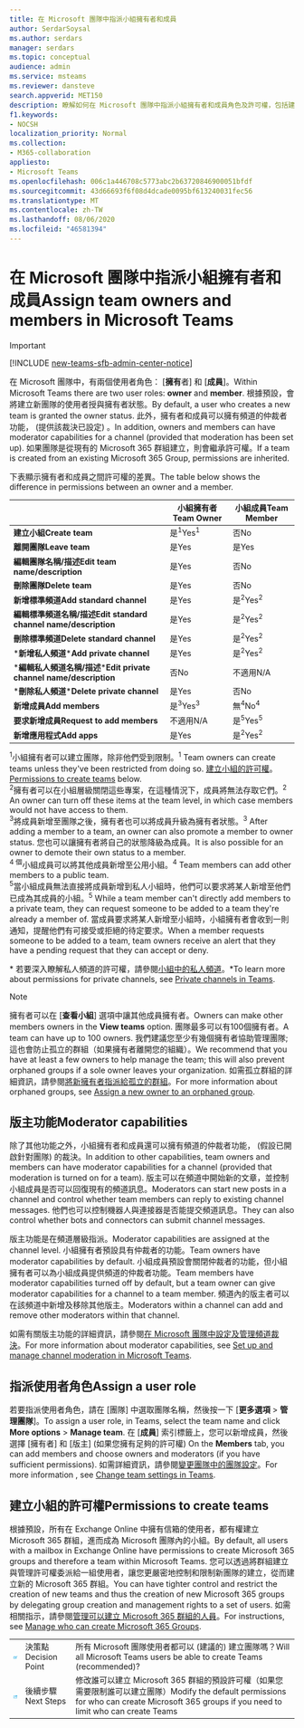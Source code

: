 ```yaml
---
title: 在 Microsoft 團隊中指派小組擁有者和成員
author: SerdarSoysal
ms.author: serdars
manager: serdars
ms.topic: conceptual
audience: admin
ms.service: msteams
ms.reviewer: dansteve
search.appverid: MET150
description: 瞭解如何在 Microsoft 團隊中指派小組擁有者和成員角色及許可權，包括建立小組的許可權。
f1.keywords:
- NOCSH
localization_priority: Normal
ms.collection:
- M365-collaboration
appliesto:
- Microsoft Teams
ms.openlocfilehash: 006c1a446708c5773abc2b63720846900051bfdf
ms.sourcegitcommit: 43d66693f6f08d4dcade0095bf613240031fec56
ms.translationtype: MT
ms.contentlocale: zh-TW
ms.lasthandoff: 08/06/2020
ms.locfileid: "46581394"
---
```

<a name="assign-team-owners-and-members-in-microsoft-teams"></a><span data-ttu-id="34bbd-103">在 Microsoft 團隊中指派小組擁有者和成員</span><span class="sxs-lookup"><span data-stu-id="34bbd-103">Assign team owners and members in Microsoft Teams</span></span>
=================================================

> [!IMPORTANT]
> [!INCLUDE [new-teams-sfb-admin-center-notice](includes/new-teams-sfb-admin-center-notice.md)]

<span data-ttu-id="34bbd-104">在 Microsoft 團隊中，有兩個使用者角色： [**擁有**者] 和 [**成員**]。</span><span class="sxs-lookup"><span data-stu-id="34bbd-104">Within Microsoft Teams there are two user roles: **owner** and **member**.</span></span> <span data-ttu-id="34bbd-105">根據預設，會將建立新團隊的使用者授與擁有者狀態。</span><span class="sxs-lookup"><span data-stu-id="34bbd-105">By default, a user who creates a new team is granted the owner status.</span></span> <span data-ttu-id="34bbd-106">此外，擁有者和成員可以擁有頻道的仲裁者功能， (提供該裁決已設定) 。</span><span class="sxs-lookup"><span data-stu-id="34bbd-106">In addition, owners and members can have moderator capabilities for a channel (provided that moderation has been set up).</span></span> <span data-ttu-id="34bbd-107">如果團隊是從現有的 Microsoft 365 群組建立，則會繼承許可權。</span><span class="sxs-lookup"><span data-stu-id="34bbd-107">If a team is created from an existing Microsoft 365 Group, permissions are inherited.</span></span>

<span data-ttu-id="34bbd-108">下表顯示擁有者和成員之間許可權的差異。</span><span class="sxs-lookup"><span data-stu-id="34bbd-108">The table below shows the difference in permissions between an owner and a member.</span></span>


|                                   | <span data-ttu-id="34bbd-109">小組擁有者</span><span class="sxs-lookup"><span data-stu-id="34bbd-109">Team Owner</span></span> | <span data-ttu-id="34bbd-110">小組成員</span><span class="sxs-lookup"><span data-stu-id="34bbd-110">Team Member</span></span> |
|-----------------------------------|------------|-------------|
|          <span data-ttu-id="34bbd-111">**建立小組**</span><span class="sxs-lookup"><span data-stu-id="34bbd-111">**Create team**</span></span>          |    <span data-ttu-id="34bbd-112">是<sup>1</sup></span><span class="sxs-lookup"><span data-stu-id="34bbd-112">Yes<sup>1</sup></span></span>     |     <span data-ttu-id="34bbd-113">否</span><span class="sxs-lookup"><span data-stu-id="34bbd-113">No</span></span>      |
|          <span data-ttu-id="34bbd-114">**離開團隊**</span><span class="sxs-lookup"><span data-stu-id="34bbd-114">**Leave team**</span></span>           |    <span data-ttu-id="34bbd-115">是</span><span class="sxs-lookup"><span data-stu-id="34bbd-115">Yes</span></span>     |     <span data-ttu-id="34bbd-116">是</span><span class="sxs-lookup"><span data-stu-id="34bbd-116">Yes</span></span>     |
|  <span data-ttu-id="34bbd-117">**編輯團隊名稱/描述**</span><span class="sxs-lookup"><span data-stu-id="34bbd-117">**Edit team name/description**</span></span>   |    <span data-ttu-id="34bbd-118">是</span><span class="sxs-lookup"><span data-stu-id="34bbd-118">Yes</span></span>     |     <span data-ttu-id="34bbd-119">否</span><span class="sxs-lookup"><span data-stu-id="34bbd-119">No</span></span>      |
|          <span data-ttu-id="34bbd-120">**刪除團隊**</span><span class="sxs-lookup"><span data-stu-id="34bbd-120">**Delete team**</span></span>          |    <span data-ttu-id="34bbd-121">是</span><span class="sxs-lookup"><span data-stu-id="34bbd-121">Yes</span></span>     |     <span data-ttu-id="34bbd-122">否</span><span class="sxs-lookup"><span data-stu-id="34bbd-122">No</span></span>      |
|          <span data-ttu-id="34bbd-123">**新增標準頻道**</span><span class="sxs-lookup"><span data-stu-id="34bbd-123">**Add standard channel**</span></span>          |    <span data-ttu-id="34bbd-124">是</span><span class="sxs-lookup"><span data-stu-id="34bbd-124">Yes</span></span>     |    <span data-ttu-id="34bbd-125">是<sup>2</sup></span><span class="sxs-lookup"><span data-stu-id="34bbd-125">Yes<sup>2</sup></span></span>|
| <span data-ttu-id="34bbd-126">**編輯標準頻道名稱/描述**</span><span class="sxs-lookup"><span data-stu-id="34bbd-126">**Edit standard channel name/description**</span></span> |    <span data-ttu-id="34bbd-127">是</span><span class="sxs-lookup"><span data-stu-id="34bbd-127">Yes</span></span>     |    <span data-ttu-id="34bbd-128">是<sup>2</sup></span><span class="sxs-lookup"><span data-stu-id="34bbd-128">Yes<sup>2</sup></span></span>|
|        <span data-ttu-id="34bbd-129">**刪除標準頻道**</span><span class="sxs-lookup"><span data-stu-id="34bbd-129">**Delete standard channel**</span></span>         |    <span data-ttu-id="34bbd-130">是</span><span class="sxs-lookup"><span data-stu-id="34bbd-130">Yes</span></span>     |    <span data-ttu-id="34bbd-131">是<sup>2</sup></span><span class="sxs-lookup"><span data-stu-id="34bbd-131">Yes<sup>2</sup></span></span>|
|          <span data-ttu-id="34bbd-132">\***新增私人頻道**</span><span class="sxs-lookup"><span data-stu-id="34bbd-132">\***Add private channel**</span></span>          |    <span data-ttu-id="34bbd-133">是</span><span class="sxs-lookup"><span data-stu-id="34bbd-133">Yes</span></span>     |    <span data-ttu-id="34bbd-134">是<sup>2</sup></span><span class="sxs-lookup"><span data-stu-id="34bbd-134">Yes<sup>2</sup></span></span>|
| <span data-ttu-id="34bbd-135">\***編輯私人頻道名稱/描述**</span><span class="sxs-lookup"><span data-stu-id="34bbd-135">\***Edit private channel name/description**</span></span> |    <span data-ttu-id="34bbd-136">否</span><span class="sxs-lookup"><span data-stu-id="34bbd-136">No</span></span>     |    <span data-ttu-id="34bbd-137">不適用</span><span class="sxs-lookup"><span data-stu-id="34bbd-137">N/A</span></span>|
|        <span data-ttu-id="34bbd-138">\***刪除私人頻道**</span><span class="sxs-lookup"><span data-stu-id="34bbd-138">\***Delete private channel**</span></span>         |    <span data-ttu-id="34bbd-139">是</span><span class="sxs-lookup"><span data-stu-id="34bbd-139">Yes</span></span>     |    <span data-ttu-id="34bbd-140">否</span><span class="sxs-lookup"><span data-stu-id="34bbd-140">No</span></span>|
|          <span data-ttu-id="34bbd-141">**新增成員**</span><span class="sxs-lookup"><span data-stu-id="34bbd-141">**Add members**</span></span>          |  <span data-ttu-id="34bbd-142">是<sup>3</sup></span><span class="sxs-lookup"><span data-stu-id="34bbd-142">Yes<sup>3</sup></span></span>   |     <span data-ttu-id="34bbd-143">無<sup>4</sup></span><span class="sxs-lookup"><span data-stu-id="34bbd-143">No<sup>4</sup></span></span>    |
|          <span data-ttu-id="34bbd-144">**要求新增成員**</span><span class="sxs-lookup"><span data-stu-id="34bbd-144">**Request to add members**</span></span>          |  <span data-ttu-id="34bbd-145">不適用</span><span class="sxs-lookup"><span data-stu-id="34bbd-145">N/A</span></span>   |     <span data-ttu-id="34bbd-146">是<sup>5</sup></span><span class="sxs-lookup"><span data-stu-id="34bbd-146">Yes<sup>5</sup></span></span>     |
|           <span data-ttu-id="34bbd-147">**新增應用程式**</span><span class="sxs-lookup"><span data-stu-id="34bbd-147">**Add apps**</span></span>            |    <span data-ttu-id="34bbd-148">是</span><span class="sxs-lookup"><span data-stu-id="34bbd-148">Yes</span></span>     |    <span data-ttu-id="34bbd-149">是<sup>2</sup></span><span class="sxs-lookup"><span data-stu-id="34bbd-149">Yes<sup>2</sup></span></span>|

<span data-ttu-id="34bbd-150"><sup>1</sup>小組擁有者可以建立團隊，除非他們受到限制。</span><span class="sxs-lookup"><span data-stu-id="34bbd-150"><sup>1</sup> Team owners can create teams unless they've been restricted from doing so.</span></span> <span data-ttu-id="34bbd-151">[建立小組的許可權](#permissions-to-create-teams)。</span><span class="sxs-lookup"><span data-stu-id="34bbd-151">[Permissions to create teams](#permissions-to-create-teams) below.</span></span><br>
<span data-ttu-id="34bbd-152"><sup>2</sup>擁有者可以在小組層級關閉這些專案，在這種情況下，成員將無法存取它們。</span><span class="sxs-lookup"><span data-stu-id="34bbd-152"><sup>2</sup> An owner can turn off these items at the team level, in which case members would not have access to them.</span></span><br>
<span data-ttu-id="34bbd-153"><sup>3</sup>將成員新增至團隊之後，擁有者也可以將成員升級為擁有者狀態。</span><span class="sxs-lookup"><span data-stu-id="34bbd-153"><sup>3</sup> After adding a member to a team, an owner can also promote a member to owner status.</span></span> <span data-ttu-id="34bbd-154">您也可以讓擁有者將自己的狀態降級為成員。</span><span class="sxs-lookup"><span data-stu-id="34bbd-154">It is also possible for an owner to demote their own status to a member.</span></span><br>
<span data-ttu-id="34bbd-155"><sup>4 個</sup>小組成員可以將其他成員新增至公用小組。</span><span class="sxs-lookup"><span data-stu-id="34bbd-155"><sup>4</sup> Team members can add other members to a public team.</span></span><br>
<span data-ttu-id="34bbd-156"><sup>5</sup>當小組成員無法直接將成員新增到私人小組時，他們可以要求將某人新增至他們已成為其成員的小組。</span><span class="sxs-lookup"><span data-stu-id="34bbd-156"><sup>5</sup> While a team member can't directly add members to a private team, they can request someone to be added to a team they're already a member of.</span></span> <span data-ttu-id="34bbd-157">當成員要求將某人新增至小組時，小組擁有者會收到一則通知，提醒他們有可接受或拒絕的待定要求。</span><span class="sxs-lookup"><span data-stu-id="34bbd-157">When a member requests someone to be added to a team, team owners receive an alert that they have a pending request that they can accept or deny.</span></span>

<span data-ttu-id="34bbd-158">\* 若要深入瞭解私人頻道的許可權，請參閱[小組中的私人頻道](private-channels.md)。</span><span class="sxs-lookup"><span data-stu-id="34bbd-158">\*To learn more about permissions for private channels, see [Private channels in Teams](private-channels.md).</span></span>

> [!NOTE]
> <span data-ttu-id="34bbd-159">擁有者可以在 [**查看小組**] 選項中讓其他成員擁有者。</span><span class="sxs-lookup"><span data-stu-id="34bbd-159">Owners can make other members owners in the **View teams** option.</span></span> <span data-ttu-id="34bbd-160">團隊最多可以有100個擁有者。</span><span class="sxs-lookup"><span data-stu-id="34bbd-160">A team can have up to 100 owners.</span></span> <span data-ttu-id="34bbd-161">我們建議您至少有幾個擁有者協助管理團隊;這也會防止孤立的群組（如果擁有者離開您的組織）。</span><span class="sxs-lookup"><span data-stu-id="34bbd-161">We recommend that you have at least a few owners to help manage the team; this will also prevent orphaned groups if a sole owner leaves your organization.</span></span> <span data-ttu-id="34bbd-162">如需孤立群組的詳細資訊，請參閱[將新擁有者指派給孤立的群組](https://support.office.com/article/Assign-a-new-owner-to-an-orphaned-group-86bb3db6-8857-45d1-95c8-f6d540e45732)。</span><span class="sxs-lookup"><span data-stu-id="34bbd-162">For more information about orphaned groups, see [Assign a new owner to an orphaned group](https://support.office.com/article/Assign-a-new-owner-to-an-orphaned-group-86bb3db6-8857-45d1-95c8-f6d540e45732).</span></span>

## <a name="moderator-capabilities"></a><span data-ttu-id="34bbd-163">版主功能</span><span class="sxs-lookup"><span data-stu-id="34bbd-163">Moderator capabilities</span></span>

<span data-ttu-id="34bbd-164">除了其他功能之外，小組擁有者和成員還可以擁有頻道的仲裁者功能， (假設已開啟針對團隊) 的裁決。</span><span class="sxs-lookup"><span data-stu-id="34bbd-164">In addition to other capabilities, team owners and members can have moderator capabilities for a channel (provided that moderation is turned on for a team).</span></span> <span data-ttu-id="34bbd-165">版主可以在頻道中開始新的文章，並控制小組成員是否可以回復現有的頻道訊息。</span><span class="sxs-lookup"><span data-stu-id="34bbd-165">Moderators can start new posts in a channel and control whether team members can reply to existing channel messages.</span></span> <span data-ttu-id="34bbd-166">他們也可以控制機器人與連接器是否能提交頻道訊息。</span><span class="sxs-lookup"><span data-stu-id="34bbd-166">They can also control whether bots and connectors can submit channel messages.</span></span>

<span data-ttu-id="34bbd-167">版主功能是在頻道層級指派。</span><span class="sxs-lookup"><span data-stu-id="34bbd-167">Moderator capabilities are assigned at the channel level.</span></span> <span data-ttu-id="34bbd-168">小組擁有者預設具有仲裁者的功能。</span><span class="sxs-lookup"><span data-stu-id="34bbd-168">Team owners have moderator capabilities by default.</span></span> <span data-ttu-id="34bbd-169">小組成員預設會關閉仲裁者的功能，但小組擁有者可以為小組成員提供頻道的仲裁者功能。</span><span class="sxs-lookup"><span data-stu-id="34bbd-169">Team members have moderator capabilities turned off by default, but a team owner can give moderator capabilities for a channel to a team member.</span></span> <span data-ttu-id="34bbd-170">頻道內的版主者可以在該頻道中新增及移除其他版主。</span><span class="sxs-lookup"><span data-stu-id="34bbd-170">Moderators within a channel can add and remove other moderators within that channel.</span></span>

<span data-ttu-id="34bbd-171">如需有關版主功能的詳細資訊，請參閱[在 Microsoft 團隊中設定及管理頻道裁決](manage-channel-moderation-in-teams.md)。</span><span class="sxs-lookup"><span data-stu-id="34bbd-171">For more information about moderator capabilities, see [Set up and manage channel moderation in Microsoft Teams](manage-channel-moderation-in-teams.md).</span></span>

## <a name="assign-a-user-role"></a><span data-ttu-id="34bbd-172">指派使用者角色</span><span class="sxs-lookup"><span data-stu-id="34bbd-172">Assign a user role</span></span>

<span data-ttu-id="34bbd-173">若要指派使用者角色，請在 [團隊] 中選取團隊名稱，然後按一下 [**更多選項**  >  **管理團隊**]。</span><span class="sxs-lookup"><span data-stu-id="34bbd-173">To assign a user role, in Teams, select the team name and click **More options** > **Manage team**.</span></span> <span data-ttu-id="34bbd-174">在 [**成員**] 索引標籤上，您可以新增成員，然後選擇 [擁有者] 和 [版主] (如果您擁有足夠的許可權) </span><span class="sxs-lookup"><span data-stu-id="34bbd-174">On the **Members** tab, you can add members and choose owners and moderators (if you have sufficient permissions).</span></span> <span data-ttu-id="34bbd-175">如需詳細資訊，請參閱[變更團隊中的團隊設定](https://support.office.com/article/ce053b04-1b8e-4796-baa8-90dc427b3acc)。</span><span class="sxs-lookup"><span data-stu-id="34bbd-175">For more information , see [Change team settings in Teams](https://support.office.com/article/ce053b04-1b8e-4796-baa8-90dc427b3acc).</span></span>

## <a name="permissions-to-create-teams"></a><span data-ttu-id="34bbd-176">建立小組的許可權</span><span class="sxs-lookup"><span data-stu-id="34bbd-176">Permissions to create teams</span></span>

<span data-ttu-id="34bbd-177">根據預設，所有在 Exchange Online 中擁有信箱的使用者，都有權建立 Microsoft 365 群組，進而成為 Microsoft 團隊內的小組。</span><span class="sxs-lookup"><span data-stu-id="34bbd-177">By default, all users with a mailbox in Exchange Online have permissions to create Microsoft 365 groups and therefore a team within Microsoft Teams.</span></span> <span data-ttu-id="34bbd-178">您可以透過將群組建立與管理許可權委派給一組使用者，讓您更嚴密地控制和限制新團隊的建立，從而建立新的 Microsoft 365 群組。</span><span class="sxs-lookup"><span data-stu-id="34bbd-178">You can have tighter control and restrict the creation of new teams and thus the creation of new Microsoft 365 groups by delegating group creation and management rights to a set of users.</span></span> <span data-ttu-id="34bbd-179">如需相關指示，請參閱[管理可以建立 Microsoft 365 群組的人員](https://support.office.com/article/manage-who-can-create-office-365-groups-4c46c8cb-17d0-44b5-9776-005fced8e618)。</span><span class="sxs-lookup"><span data-stu-id="34bbd-179">For instructions, see [Manage who can create Microsoft 365 Groups](https://support.office.com/article/manage-who-can-create-office-365-groups-4c46c8cb-17d0-44b5-9776-005fced8e618).</span></span>


||||
|---------|---------|---------|
| ![代表決策點的圖示](media/Assign_roles_and_permissions_in_Microsoft_Teams_image2.png)     |<span data-ttu-id="34bbd-181">決策點</span><span class="sxs-lookup"><span data-stu-id="34bbd-181">Decision Point</span></span>         |<span data-ttu-id="34bbd-182">所有 Microsoft 團隊使用者都可以 (建議的) 建立團隊嗎？</span><span class="sxs-lookup"><span data-stu-id="34bbd-182">Will all Microsoft Teams users be able to create Teams (recommended)?</span></span>         |
| ![代表後續步驟的圖示](media/Assign_roles_and_permissions_in_Microsoft_Teams_image3.png)    |<span data-ttu-id="34bbd-184">後續步驟</span><span class="sxs-lookup"><span data-stu-id="34bbd-184">Next Steps</span></span>         |<span data-ttu-id="34bbd-185">修改誰可以建立 Microsoft 365 群組的預設許可權（如果您需要限制誰可以建立團隊）</span><span class="sxs-lookup"><span data-stu-id="34bbd-185">Modify the default permissions for who can create Microsoft 365 groups if you need to limit who can create Teams</span></span>         |
